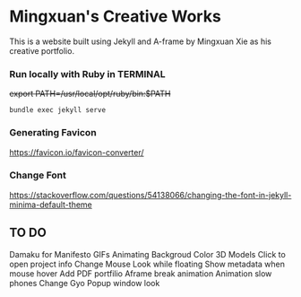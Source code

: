 # Mingxuan's Creative Works

This is a website built using Jekyll and A-frame by Mingxuan Xie as his creative portfolio.

### Run locally with Ruby in TERMINAL
~~export PATH=/usr/local/opt/ruby/bin:$PATH~~
```
bundle exec jekyll serve
```
### Generating Favicon
https://favicon.io/favicon-converter/

### Change Font
https://stackoverflow.com/questions/54138066/changing-the-font-in-jekyll-minima-default-theme

## TO DO
Damaku for Manifesto
GIFs
Animating Backgroud Color
3D Models
Click to open project info
Change Mouse Look while floating
Show metadata when mouse hover
Add PDF portfilio
Aframe break animation
Animation slow phones
Change Gyo Popup window look